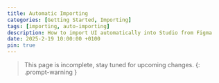 ```yaml
---
title: Automatic Importing
categories: [Getting Started, Importing]
tags: [importing, auto-importing]
description: How to import UI automatically into Studio from Figma
date: 2025-2-19 10:00:00 +0100
pin: true
---
```


<!-- markdownlint-capture -->
<!-- markdownlint-disable -->
> This page is incomplete, stay tuned for upcoming changes.
{: .prompt-warning }
<!-- markdownlint-restore -->